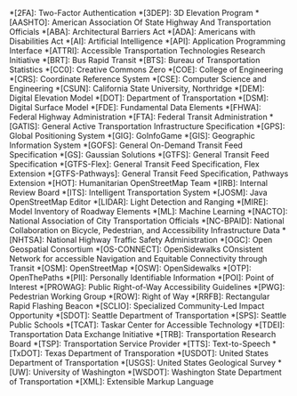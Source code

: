*[2FA]: Two-Factor Authentication
*[3DEP]: 3D Elevation Program
*[AASHTO]: American Association Of State Highway And Transportation Officials
*[ABA]: Architectural Barriers Act
*[ADA]: Americans with Disabilities Act
*[AI]: Artificial Intelligence
*[API]: Application Programming Interface
*[ATTRI]: Accessible Transportation Technologies Research Initiative
*[BRT]: Bus Rapid Transit
*[BTS]: Bureau of Transportation Statistics
*[CC0]: Creative Commons Zero
*[COE]: College of Engineering
*[CRS]: Coordinate Reference System
*[CSE]: Computer Science and Engineering
*[CSUN]: California State University, Northridge
*[DEM]: Digital Elevation Model
*[DOT]: Department of Transportation
*[DSM]: Digital Surface Model
*[FDE]: Fundamental Data Elements
*[FHWA]: Federal Highway Administration
*[FTA]: Federal Transit Administration
*[GATIS]: General Active Transportation Infrastructure Specification
*[GPS]: Global Positioning System
*[GIG]: GoInfoGame
*[GIS]: Geographic Information System
*[GOFS]: General On-Demand Transit Feed Specification 
*[GS]: Gaussian Solutions
*[GTFS]: General Transit Feed Specification
*[GTFS-Flex]: General Transit Feed Specification, Flex Extension
*[GTFS-Pathways]: General Transit Feed Specification, Pathways Extension
*[HOT]: Humanitarian OpenStreetMap Team
*[IRB]: Internal Review Board
*[ITS]: Intelligent Transportation System
*[JOSM]: Java OpenStreetMap Editor
*[LIDAR]: Light Detection and Ranging
*[MIRE]: Model Inventory of Roadway Elements
*[ML]: Machine Learning
*[NACTO]: National Association of City Transportation Officials
*[NC-BPAID]: National Collaboration on Bicycle, Pedestrian, and Accessibility Infrastructure Data
*[NHTSA]: National Highway Traffic Safety Administration
*[OGC]: Open Geospatial Consortium
*[OS-CONNECT]: OpenSidewalks COnsistent Network for accessible Navigation and Equitable Connectivity through Transit
*[OSM]: OpenStreetMap
*[OSW]: OpenSidewalks
*[OTP]: OpenThePaths
*[PII]: Personally Identifiable Information
*[POI]: Point of Interest
*[PROWAG]: Public Right-of-Way Accessibility Guidelines
*[PWG]: Pedestrian Working Group
*[ROW]: Right of Way
*[RRFB]: Rectangular Rapid Flashing Beacon
*[SCLIO]: Specialized Community-Led Impact Opportunity
*[SDOT]: Seattle Department of Transportation
*[SPS]: Seattle Public Schools
*[TCAT]: Taskar Center for Accessible Technology
*[TDEI]: Transportation Data Exchange Initiative
*[TRB]: Transportation Research Board
*[TSP]: Transportation Service Provider
*[TTS]: Text-to-Speech
*[TxDOT]: Texas Department of Transporation
*[USDOT]: United States Department of Transportation
*[USGS]: United States Geological Survey
*[UW]: University of Washington
*[WSDOT]: Washington State Department of Transportation
*[XML]: Extensible Markup Language
